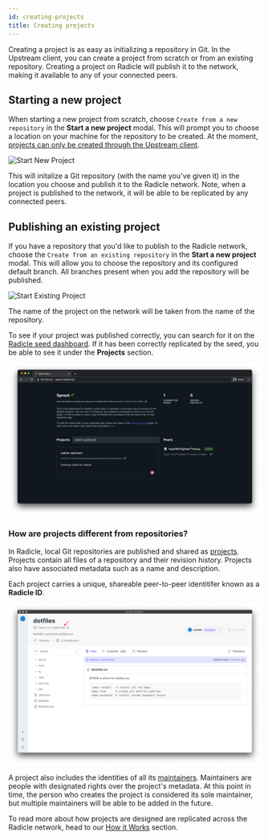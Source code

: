 ```yaml
---
id: creating-projects
title: Creating projects
---
```


Creating a project is as easy as initializing a repository in Git. In the
Upstream client, you can create a project from scratch or from an existing
repository. Creating a project on Radicle will publish it to the network, making
it available to any of your connected peers.

## Starting a new project

When starting a new project from scratch, choose `Create from a new repository` in
the **Start a new project** modal. This will prompt you to choose a location on
your machine for the repository to be created. At the moment, [projects can only
be created through the Upstream client][fa].

![Start New Project][np]

This will initalize a Git repository (with the name you've given it) in the
location you choose and publish it to the Radicle network. Note, when a
project is published to the network, it will be able to be replicated by any
connected peers. 

## Publishing an existing project

If you have a repository that you'd like to publish to the Radicle network,
choose the `Create from an existing repository` in the **Start a new project**
modal. This will allow you to choose the repository and its configured default branch.
All branches present when you add the repository will be published.

![Start Existing Project][ep]

The name of the project on the network will be taken from the name of the
repository.

To see if your project was published correctly, you can search for it on the
[Radicle seed dashboard][sn]. If it has been correctly replicated by the
seed, you be able to see it under the **Projects** section.

![Seed Dashboard Search][ss]

### How are projects different from repositories?

In Radicle, local Git repositories are published and shared as [projects][pr].
Projects contain all files of a repository and their revision history.
Projects also have associated metadata such as a name and description. 

Each project carries a unique, shareable peer-to-peer identitifer known as a
**Radicle ID**.

![Radicle ID][ri]

A project also includes the identities of all its [maintainers][ma]. Maintainers
are people with designated rights over the project's metadata. At this point in
time, the person who creates the project is considered its sole maintainer, but
multiple maintainers will be able to be added in the future.

To read more about how projects are designed are replicated across the Radicle
network, head to our [How it Works][hw] section.

[fa]: understanding-radicle/faq.md/#when-will-cli-tooling-be-available
[ma]: understanding-radicle/glossary.md/#maintainer
[pr]: understanding-radicle/glossary.md/#project
[hw]: understanding-radicle/how-it-works.md

[ri]: /img/radicle-id.png
[ss]: /img/seed-dashboard-search.png
[np]: /img/create-new-project-finish.png
[ep]: /img/create-existing-project.png


[sn]: http://seedling.radicle.xyz/
